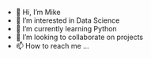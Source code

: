 - 👋 Hi, I’m Mike
- 👀 I’m interested in Data Science
- 🌱 I’m currently learning Python
- 💞️ I’m looking to collaborate on projects
- 📫 How to reach me ...

<!---
mcmbegbu/mcmbegbu is a ✨ special ✨ repository because its `README.md` (this file) appears on your GitHub profile.
You can click the Preview link to take a look at your changes.
--->
